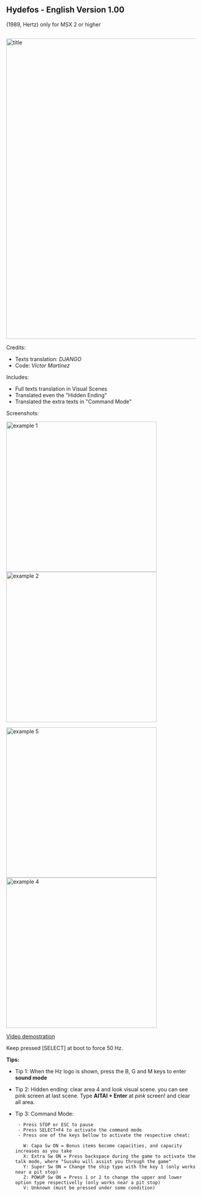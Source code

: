 ## Hydefos - English Version 1.00
(1989, Hertz)
only for MSX 2 or higher
##


<img src="https://raw.githubusercontent.com/bladeba/MSX/master/media/Hydefos-title.png" alt="title" width="800"/>


Credits:
 - Texts translation: *DJANGO*
 - Code: *Victor Martinez*


Includes:
              
  - Full texts translation in Visual Scenes
  - Translated even the "Hidden Ending"
  - Translated the extra texts in "Command Mode"

Screenshots:

<img src="https://raw.githubusercontent.com/bladeba/MSX/master/media/HYDEFOS-example1.png" alt="example 1" width="400"/> <img src="https://raw.githubusercontent.com/bladeba/MSX/master/media/HYDEFOS-example2.png" alt="example 2" width="400"/>

<img src="https://raw.githubusercontent.com/bladeba/MSX/master/media/HYDEFOS-example5.png" alt="example 5" width="400"/> <img src="https://raw.githubusercontent.com/bladeba/MSX/master/media/HYDEFOS-example4.png" alt="example 4" width="400"/>





[Video demostration](https://youtu.be/XGKa9eWNleo)

Keep pressed [SELECT] at boot to force 50 Hz.


**Tips:**

 - Tip 1: When the Hz logo is shown, press the B, G and M keys to enter **sound mode**
 
 - Tip 2: Hidden ending: clear area 4 and look visual scene. you can see pink screen at last scene.
          Type **AITAI + Enter** at *pink* screen! and clear all area.
 
 - Tip 3: Command Mode:
      
        - Press STOP or ESC to pause
        - Press SELECT+F4 to activate the command mode
        - Press one of the keys bellow to activate the respective cheat:

          W: Capa Sw ON = Bonus items become capacities, and capacity increases as you take
          X: Extra Sw ON = Press backspace during the game to activate the talk mode, where "Susuku will assist you through the game"
          Y: Super Sw ON = Change the ship type with the key 1 (only works near a pit stop)
          Z: POWUP Sw ON = Press 1 or 2 to change the upper and lower option type respectivelly (only works near a pit stop)
          V: Unknown (must be pressed under some condition)
          

